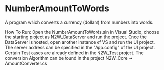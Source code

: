 # NumberAmountToWords
A program which converts a currency (dollars) from numbers into words.

How To Run: Open the NumberAmountToWords.sln in Visual Studio, choose the starting project as N2W_DataServer and run the project. Once the DataServer is hosted, open another instance of VS and run the UI project. The server address can be specified in the "App.config" of the UI project. Certain Test cases are already defined in the N2W_Test project. The conversion Algorithm can be found in the project N2W_Core -> AmountConverter.cs
